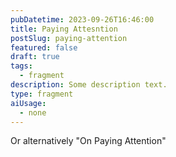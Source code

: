 ```yaml
---
pubDatetime: 2023-09-26T16:46:00
title: Paying Attesntion
postSlug: paying-attention
featured: false
draft: true
tags:
  - fragment
description: Some description text.
type: fragment
aiUsage:
  - none
---
```


Or alternatively "On Paying Attention"
